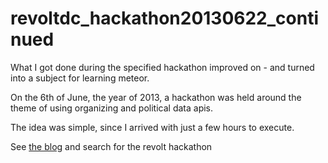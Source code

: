 revoltdc_hackathon20130622_continued
==========================

What I got done during the specified hackathon improved on - and turned into a subject for learning meteor.

On the 6th of June, the year of 2013, a hackathon was held around the theme of using organizing and political data apis.

The idea was simple, since I arrived with just a few hours to execute.

See [the blog](http://doctormehmet.blogspot.com "My blog") and search for the revolt hackathon
